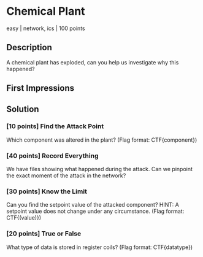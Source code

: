 # Chemical Plant
easy | network, ics | 100 points

## Description
A chemical plant has exploded, can you help us investigate why this happened? 

## First Impressions

## Solution

### [10 points] Find the Attack Point
Which component was altered in the plant? (Flag format: CTF{component})

### [40 points] Record Everything
We have files showing what happened during the attack. Can we pinpoint the exact moment of the attack in the network?

### [30 points] Know the Limit
Can you find the setpoint value of the attacked component? HINT: A setpoint value does not change under any circumstance. (Flag format: CTF{(value)})

### [20 points] True or False
What type of data is stored in register coils? (Flag format: CTF{datatype})